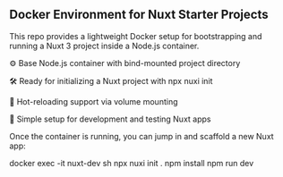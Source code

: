 ## Docker Environment for Nuxt Starter Projects
This repo provides a lightweight Docker setup for bootstrapping and running a Nuxt 3 project inside a Node.js container.

⚙️ Base Node.js container with bind-mounted project directory

🛠️ Ready for initializing a Nuxt project with npx nuxi init

🔄 Hot-reloading support via volume mounting

🎯 Simple setup for development and testing Nuxt apps

Once the container is running, you can jump in and scaffold a new Nuxt app:

docker exec -it nuxt-dev sh
npx nuxi init .
npm install
npm run dev
